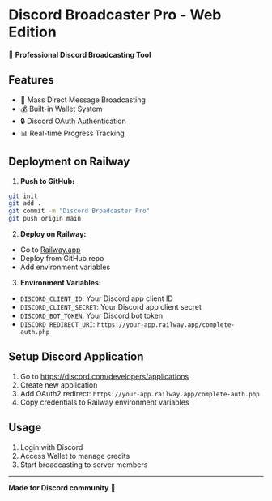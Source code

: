 # Discord Broadcaster Pro - Web Edition

🚀 **Professional Discord Broadcasting Tool**

## Features
- 📨 Mass Direct Message Broadcasting
- 💰 Built-in Wallet System
- 🔒 Discord OAuth Authentication
- 📊 Real-time Progress Tracking

## Deployment on Railway

1. **Push to GitHub:**
```bash
git init
git add .
git commit -m "Discord Broadcaster Pro"
git push origin main
```

2. **Deploy on Railway:**
- Go to [Railway.app](https://railway.app)
- Deploy from GitHub repo
- Add environment variables

3. **Environment Variables:**
- `DISCORD_CLIENT_ID`: Your Discord app client ID
- `DISCORD_CLIENT_SECRET`: Your Discord app client secret
- `DISCORD_BOT_TOKEN`: Your Discord bot token
- `DISCORD_REDIRECT_URI`: `https://your-app.railway.app/complete-auth.php`

## Setup Discord Application
1. Go to https://discord.com/developers/applications
2. Create new application
3. Add OAuth2 redirect: `https://your-app.railway.app/complete-auth.php`
4. Copy credentials to Railway environment variables

## Usage
1. Login with Discord
2. Access Wallet to manage credits
3. Start broadcasting to server members

---
**Made for Discord community** 🌟
